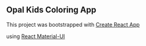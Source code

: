 ## Opal Kids Coloring App

This project was bootstrapped with [Create React App](https://github.com/facebookincubator/create-react-app)

using [React Material-UI](http://www.material-ui.com/#/) 